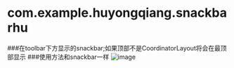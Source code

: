 # com.example.huyongqiang.snackbarhu
###在toolbar下方显示的snackbar;如果顶部不是CoordinatorLayout将会在最顶部显示
###使用方法和snackbar一样
![image](https://github.com/huyongqiang/com.example.huyongqiang.snackbarhu/blob/master/%E5%B1%8F%E5%B9%95%E5%BF%AB%E7%85%A7%202016-11-18%20%E4%B8%8B%E5%8D%882.47.59.png)
